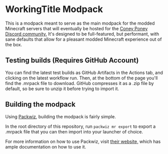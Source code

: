 # WorkingTitle Modpack

This is a modpack meant to serve as the main modpack for the modded Minecraft servers that will eventually be hosted for the [Coney Poney Discord community.](https://discord.gg/D4z7AHwWqD)
It's designed to be full-featured, but performant, with sane defaults that allow for a pleasant modded Minecraft experience out of the box.

## Testing builds (Requires GitHub Account)

You can find the latest test builds as GitHub Artifacts in the Actions tab, and clicking on the latest workflow run. Then, at the bottom of the page you'll find the .mrpack file to download. GitHub compresses it as a .zip file by default, so be sure to unzip it before trying to import it.

## Building the modpack

Using [Packwiz,](https://github.com/packwiz/packwiz) building the modpack is fairly simple.

In the root directory of this repository, run `packwiz mr export` to export a .mrpack file that you can then import into your launcher of choice.

For more information on how to use Packwiz, visit [their website,](https://packwiz.infra.link/) which has ample documentation on how to use it.
